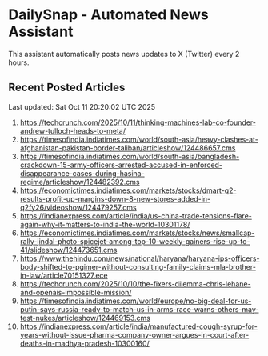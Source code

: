 # DailySnap - Automated News Assistant

This assistant automatically posts news updates to X (Twitter) every 2 hours.

## Recent Posted Articles

Last updated: Sat Oct 11 20:20:02 UTC 2025

1. https://techcrunch.com/2025/10/11/thinking-machines-lab-co-founder-andrew-tulloch-heads-to-meta/
2. https://timesofindia.indiatimes.com/world/south-asia/heavy-clashes-at-afghanistan-pakistan-border-taliban/articleshow/124486657.cms
3. https://timesofindia.indiatimes.com/world/south-asia/bangladesh-crackdown-15-army-officers-arrested-accused-in-enforced-disappearance-cases-during-hasina-regime/articleshow/124482392.cms
4. https://economictimes.indiatimes.com/markets/stocks/dmart-q2-results-profit-up-margins-down-8-new-stores-added-in-q2fy26/videoshow/124479257.cms
5. https://indianexpress.com/article/india/us-china-trade-tensions-flare-again-why-it-matters-to-india-the-world-10301178/
6. https://economictimes.indiatimes.com/markets/stocks/news/smallcap-rally-jindal-photo-spicejet-among-top-10-weekly-gainers-rise-up-to-41/slideshow/124473651.cms
7. https://www.thehindu.com/news/national/haryana/haryana-ips-officers-body-shifted-to-pgimer-without-consulting-family-claims-mla-brother-in-law/article70151327.ece
8. https://techcrunch.com/2025/10/10/the-fixers-dilemma-chris-lehane-and-openais-impossible-mission/
9. https://timesofindia.indiatimes.com/world/europe/no-big-deal-for-us-putin-says-russia-ready-to-match-us-in-arms-race-warns-others-may-test-nukes/articleshow/124469153.cms
10. https://indianexpress.com/article/india/manufactured-cough-syrup-for-years-without-issue-pharma-company-owner-argues-in-court-after-deaths-in-madhya-pradesh-10300160/
